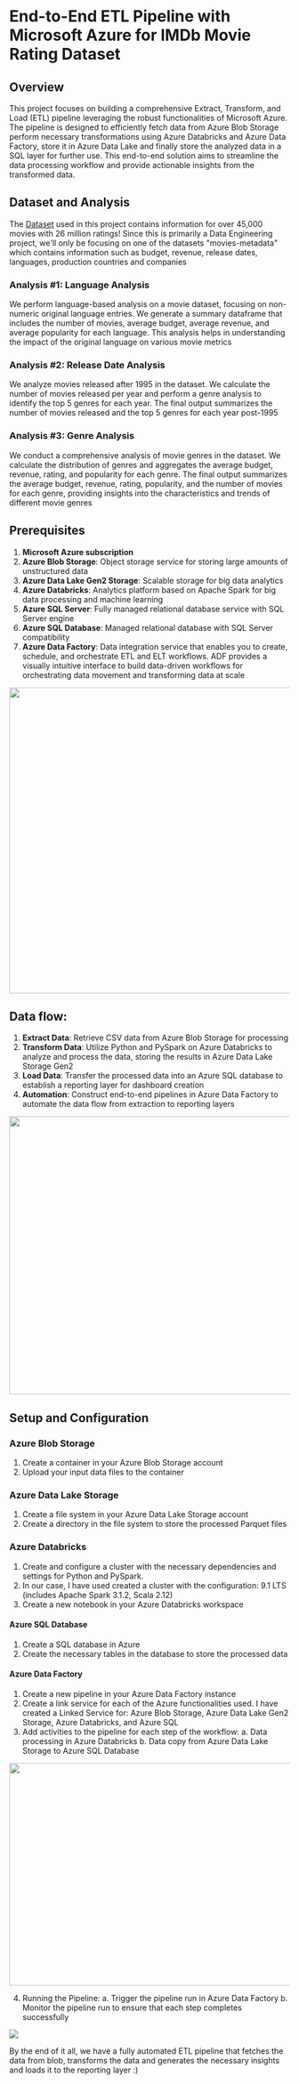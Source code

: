 # End-to-End ETL Pipeline with Microsoft Azure for IMDb Movie Rating Dataset

## Overview

This project focuses on building a comprehensive Extract, Transform, and Load (ETL) pipeline leveraging the robust functionalities of Microsoft Azure. The pipeline is designed to efficiently fetch data from Azure Blob Storage perform necessary transformations using Azure Databricks and Azure Data Factory, store it in Azure Data Lake and finally store the analyzed data in a SQL layer for further use. This end-to-end solution aims to streamline the data processing workflow and provide actionable insights from the transformed data.

## Dataset and Analysis

The [Dataset](https://www.kaggle.com/datasets/rounakbanik/the-movies-dataset) used in this project contains information for over 45,000 movies with 26 million ratings! Since this is primarily a Data Engineering project, we'll only be focusing on one of the datasets "movies-metadata" which contains information such as budget, revenue, release dates, languages, production countries and companies

### Analysis #1: Language Analysis

We perform language-based analysis on a movie dataset, focusing on non-numeric original language entries. We generate a summary dataframe that includes the number of movies, average budget, average revenue, and average popularity for each language. This analysis helps in understanding the impact of the original language on various movie metrics

### Analysis #2: Release Date Analysis

We analyze movies released after 1995 in the dataset. We calculate the number of movies released per year and perform a genre analysis to identify the top 5 genres for each year. The final output summarizes the number of movies released and the top 5 genres for each year post-1995

### Analysis #3: Genre Analysis

We conduct a comprehensive analysis of movie genres in the dataset. We calculate the distribution of genres and aggregates the average budget, revenue, rating, and popularity for each genre. The final output summarizes the average budget, revenue, rating, popularity, and the number of movies for each genre, providing insights into the characteristics and trends of different movie genres

## Prerequisites

1. **Microsoft Azure subscription**
2. **Azure Blob Storage**: Object storage service for storing large amounts of unstructured data
3. **Azure Data Lake Gen2 Storage**: Scalable storage for big data analytics
4. **Azure Databricks**: Analytics platform based on Apache Spark for big data processing and machine learning
5. **Azure SQL Server**: Fully managed relational database service with SQL Server engine
6. **Azure SQL Database**: Managed relational database with SQL Server compatibility
7. **Azure Data Factory**: Data integration service that enables you to create, schedule, and orchestrate ETL and ELT workflows. ADF provides a visually intuitive interface to build data-driven workflows for orchestrating data movement and transforming data at scale


<img src="https://github.com/rohitkulkarni08/Azure-ETL-Pipeline-MovieAnalytics/blob/a0e8db3a6c03ef87bdfc023cd12e7c31da40ff17/images/azure_resource_group.png" width="1100" height="550">

## Data flow:

1. **Extract Data**: Retrieve CSV data from Azure Blob Storage for processing
2. **Transform Data**: Utilize Python and PySpark on Azure Databricks to analyze and process the data, storing the results in Azure Data Lake Storage Gen2
3. **Load Data**: Transfer the processed data into an Azure SQL database to establish a reporting layer for dashboard creation
4. **Automation**: Construct end-to-end pipelines in Azure Data Factory to automate the data flow from extraction to reporting layers

<div style="text-align:center;">
  <img src="https://github.com/rohitkulkarni08/Azure-ETL-Pipeline-MovieAnalytics/blob/808ba18def5693ef899c34b535315e0faf1bd159/images/Flow.png" width = "900" height = "500">
</div>

## Setup and Configuration

### Azure Blob Storage
1. Create a container in your Azure Blob Storage account
2. Upload your input data files to the container

### Azure Data Lake Storage
1. Create a file system in your Azure Data Lake Storage account
2. Create a directory in the file system to store the processed Parquet files

### Azure Databricks
1. Create and configure a cluster with the necessary dependencies and settings for Python and PySpark.
2. In our case, I have used created a cluster with the configuration: 9.1 LTS (includes Apache Spark 3.1.2, Scala 2.12)
3. Create a new notebook in your Azure Databricks workspace

#### Azure SQL Database
1. Create a SQL database in Azure
2. Create the necessary tables in the database to store the processed data

#### Azure Data Factory
1. Create a new pipeline in your Azure Data Factory instance
2. Create a link service for each of the Azure functionalities used. I have created a Linked Service for: Azure Blob Storage, Azure Data Lake Gen2 Storage, Azure Databricks, and Azure SQL
3. Add activities to the pipeline for each step of the workflow:
   a. Data processing in Azure Databricks
   b. Data copy from Azure Data Lake Storage to Azure SQL Database

<div style="text-align:center;">
  <img src= "https://github.com/rohitkulkarni08/Azure-ETL-Pipeline-MovieAnalytics/blob/808ba18def5693ef899c34b535315e0faf1bd159/images/adf_pipeline.png" width = "600" height = "400">
</div>

4. Running the Pipeline:
   a. Trigger the pipeline run in Azure Data Factory
   b. Monitor the pipeline run to ensure that each step completes successfully

<img src= "https://github.com/rohitkulkarni08/Azure-ETL-Pipeline-MovieAnalytics/blob/808ba18def5693ef899c34b535315e0faf1bd159/images/adf_pipeline_run.png">

By the end of it all, we have a fully automated ETL pipeline that fetches the data from blob, transforms the data and generates the necessary insights and loads it to the reporting layer :)
